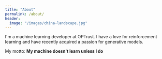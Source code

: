 ```yaml
---
title: "About"
permalink: /about/
header:
  image: "/images/china-landscape.jpg"
---
```


I'm a machine learning developer at OPTrust. I have a love for reinforcement learning and have recently acquired a passion for generative models.

My motto: **My machine doesn't learn unless I do**
